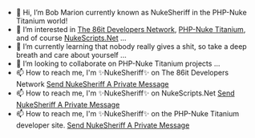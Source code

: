 - 👋 Hi, I’m Bob Marion currently known as NukeSheriff in the PHP-Nuke Titanium world!
- 👀 I’m interested in <a href="https://www.86it.us" target="_blank" rel="noopener noreferrer">The 86it Developers Network</a>, <a href="https://www.php-nuke-titanium.86it.us" target="_blank" rel="noopener noreferrer">PHP-Nuke Titanium</a>, and of course <a href="https://www.nukescripts.86it.us" target="_blank" rel="noopener noreferrer">NukeScripts.Net</a> ...
- 🌱 I’m currently learning that nobody really gives a shit, so take a deep breath and care about yourself ...
- 💞️ I’m looking to collaborate on PHP-Nuke Titanium projects ...
- 📫 How to reach me, I'm ✨NukeSheriff✨ on The 86it Developers Network <a href="https://www.86it.us/modules.php?name=Profile&mode=viewprofile&u=50" target="_blank" rel="noopener noreferrer">Send NukeSheriff A Private Message</a>
- 📫 How to reach me, I'm ✨NukeSheriff✨ on NukeScripts.Net <a href="https://www.nukescripts.86it.us/modules.php?name=Profile&mode=viewprofile&u=2" target="_blank" rel="noopener noreferrer">Send NukeSheriff A Private Message</a>
- 📫 How to reach me, I'm ✨NukeSheriff✨ on the PHP-Nuke Titanium developer site. <a href="https://www.php-nuke-titanium.86it.us/modules.php?name=Profile&mode=viewprofile&u=3" target="_blank" rel="noopener noreferrer">Send NukeSheriff A Private Message</a>

<!---
NukeSheriff/NukeSheriff is a ✨ special ✨ repository because its `README.md` (this file) appears on your GitHub profile.
You can click the Preview link to take a look at your changes.
--->
